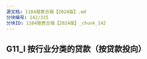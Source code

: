 ```yaml
---
源文档: 1104报表合辑【2024版】.md
分块编号: 142/315
分块ID: 1104报表合辑【2024版】_chunk_142
---
```


## G11\_I 按行业分类的贷款（按贷款投向）
